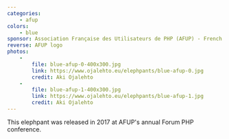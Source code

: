 ```yaml
---
categories:
    - afup
colors:
    - blue
sponsor: Association Française des Utilisateurs de PHP (AFUP) - French PHP User Group
reverse: AFUP logo
photos:
    -
        file: blue-afup-0-400x300.jpg
        link: https://www.ojalehto.eu/elephpants/blue-afup-0.jpg
        credit: Aki Ojalehto
    -
        file: blue-afup-1-400x300.jpg
        link: https://www.ojalehto.eu/elephpants/blue-afup-1.jpg
        credit: Aki Ojalehto
---
```

This elephpant was released in 2017 at AFUP's annual Forum PHP conference.
